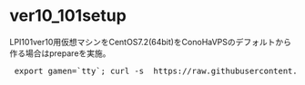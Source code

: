 # ver10_101setup

LPI101ver10用仮想マシンをCentOS7.2(64bit)をConoHaVPSのデフォルトから作る場合はprepareを実施。

<pre> export gamen=`tty`; curl -s  https://raw.githubusercontent.com/dummyotsuka/ver10_101setup/main/101prepare_ConoHa_Cent72.sh    | sh ;  </pre>
